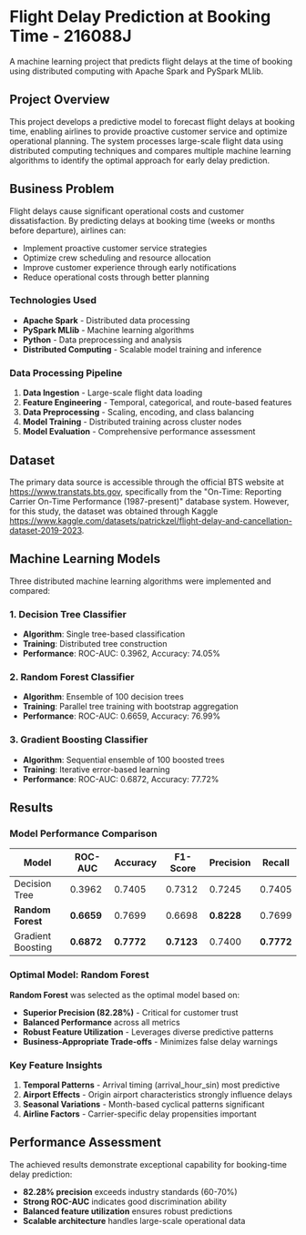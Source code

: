 # Flight Delay Prediction at Booking Time - 216088J

A machine learning project that predicts flight delays at the time of booking using distributed computing with Apache Spark and PySpark MLlib.

## Project Overview

This project develops a predictive model to forecast flight delays at booking time, enabling airlines to provide proactive customer service and optimize operational planning. The system processes large-scale flight data using distributed computing techniques and compares multiple machine learning algorithms to identify the optimal approach for early delay prediction.

## Business Problem

Flight delays cause significant operational costs and customer dissatisfaction. By predicting delays at booking time (weeks or months before departure), airlines can:
- Implement proactive customer service strategies
- Optimize crew scheduling and resource allocation
- Improve customer experience through early notifications
- Reduce operational costs through better planning

### Technologies Used
- **Apache Spark** - Distributed data processing
- **PySpark MLlib** - Machine learning algorithms
- **Python** - Data preprocessing and analysis
- **Distributed Computing** - Scalable model training and inference

### Data Processing Pipeline
1. **Data Ingestion** - Large-scale flight data loading
2. **Feature Engineering** - Temporal, categorical, and route-based features
3. **Data Preprocessing** - Scaling, encoding, and class balancing
4. **Model Training** - Distributed training across cluster nodes
5. **Model Evaluation** - Comprehensive performance assessment

## Dataset

The primary data source is accessible through the official BTS website at https://www.transtats.bts.gov, specifically from the "On-Time: Reporting Carrier On-Time Performance (1987-present)" database system. However, for this study, the dataset was obtained through Kaggle https://www.kaggle.com/datasets/patrickzel/flight-delay-and-cancellation-dataset-2019-2023.


## Machine Learning Models

Three distributed machine learning algorithms were implemented and compared:

### 1. Decision Tree Classifier
- **Algorithm**: Single tree-based classification
- **Training**: Distributed tree construction
- **Performance**: ROC-AUC: 0.3962, Accuracy: 74.05%

### 2. Random Forest Classifier
- **Algorithm**: Ensemble of 100 decision trees
- **Training**: Parallel tree training with bootstrap aggregation
- **Performance**: ROC-AUC: 0.6659, Accuracy: 76.99%

### 3. Gradient Boosting Classifier
- **Algorithm**: Sequential ensemble of 100 boosted trees
- **Training**: Iterative error-based learning
- **Performance**: ROC-AUC: 0.6872, Accuracy: 77.72%

## Results

### Model Performance Comparison

| Model | ROC-AUC | Accuracy | F1-Score | Precision | Recall |
|-------|---------|----------|----------|-----------|---------|
| Decision Tree | 0.3962 | 0.7405 | 0.7312 | 0.7245 | 0.7405 |
| **Random Forest** | **0.6659** | 0.7699 | 0.6698 | **0.8228** | 0.7699 |
| Gradient Boosting | **0.6872** | **0.7772** | **0.7123** | 0.7400 | **0.7772** |

### Optimal Model: Random Forest
**Random Forest** was selected as the optimal model based on:
- **Superior Precision (82.28%)** - Critical for customer trust
- **Balanced Performance** across all metrics
- **Robust Feature Utilization** - Leverages diverse predictive patterns
- **Business-Appropriate Trade-offs** - Minimizes false delay warnings

### Key Feature Insights
1. **Temporal Patterns** - Arrival timing (arrival_hour_sin) most predictive
2. **Airport Effects** - Origin airport characteristics strongly influence delays
3. **Seasonal Variations** - Month-based cyclical patterns significant
4. **Airline Factors** - Carrier-specific delay propensities important

## Performance Assessment

The achieved results demonstrate exceptional capability for booking-time delay prediction:
- **82.28% precision** exceeds industry standards (60-70%)
- **Strong ROC-AUC** indicates good discrimination ability
- **Balanced feature utilization** ensures robust predictions
- **Scalable architecture** handles large-scale operational data

